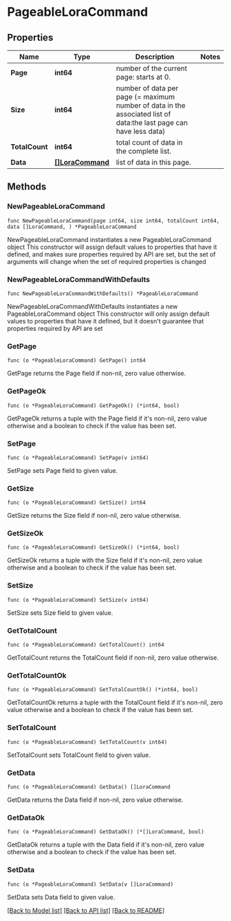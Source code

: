 # PageableLoraCommand

## Properties

Name | Type | Description | Notes
------------ | ------------- | ------------- | -------------
**Page** | **int64** | number of the current page: starts at 0. | 
**Size** | **int64** | number of data per page (&#x3D; maximum number of data in the associated list of data:the last page can have less data) | 
**TotalCount** | **int64** | total count of data in the complete list. | 
**Data** | [**[]LoraCommand**](LoraCommand.md) | list of data in this page. | 

## Methods

### NewPageableLoraCommand

`func NewPageableLoraCommand(page int64, size int64, totalCount int64, data []LoraCommand, ) *PageableLoraCommand`

NewPageableLoraCommand instantiates a new PageableLoraCommand object
This constructor will assign default values to properties that have it defined,
and makes sure properties required by API are set, but the set of arguments
will change when the set of required properties is changed

### NewPageableLoraCommandWithDefaults

`func NewPageableLoraCommandWithDefaults() *PageableLoraCommand`

NewPageableLoraCommandWithDefaults instantiates a new PageableLoraCommand object
This constructor will only assign default values to properties that have it defined,
but it doesn't guarantee that properties required by API are set

### GetPage

`func (o *PageableLoraCommand) GetPage() int64`

GetPage returns the Page field if non-nil, zero value otherwise.

### GetPageOk

`func (o *PageableLoraCommand) GetPageOk() (*int64, bool)`

GetPageOk returns a tuple with the Page field if it's non-nil, zero value otherwise
and a boolean to check if the value has been set.

### SetPage

`func (o *PageableLoraCommand) SetPage(v int64)`

SetPage sets Page field to given value.


### GetSize

`func (o *PageableLoraCommand) GetSize() int64`

GetSize returns the Size field if non-nil, zero value otherwise.

### GetSizeOk

`func (o *PageableLoraCommand) GetSizeOk() (*int64, bool)`

GetSizeOk returns a tuple with the Size field if it's non-nil, zero value otherwise
and a boolean to check if the value has been set.

### SetSize

`func (o *PageableLoraCommand) SetSize(v int64)`

SetSize sets Size field to given value.


### GetTotalCount

`func (o *PageableLoraCommand) GetTotalCount() int64`

GetTotalCount returns the TotalCount field if non-nil, zero value otherwise.

### GetTotalCountOk

`func (o *PageableLoraCommand) GetTotalCountOk() (*int64, bool)`

GetTotalCountOk returns a tuple with the TotalCount field if it's non-nil, zero value otherwise
and a boolean to check if the value has been set.

### SetTotalCount

`func (o *PageableLoraCommand) SetTotalCount(v int64)`

SetTotalCount sets TotalCount field to given value.


### GetData

`func (o *PageableLoraCommand) GetData() []LoraCommand`

GetData returns the Data field if non-nil, zero value otherwise.

### GetDataOk

`func (o *PageableLoraCommand) GetDataOk() (*[]LoraCommand, bool)`

GetDataOk returns a tuple with the Data field if it's non-nil, zero value otherwise
and a boolean to check if the value has been set.

### SetData

`func (o *PageableLoraCommand) SetData(v []LoraCommand)`

SetData sets Data field to given value.



[[Back to Model list]](../README.md#documentation-for-models) [[Back to API list]](../README.md#documentation-for-api-endpoints) [[Back to README]](../README.md)


